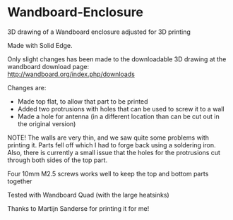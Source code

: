 # Wandboard-Enclosure
3D drawing of a Wandboard enclosure adjusted for 3D printing
  
Made with Solid Edge.  
  
Only slight changes has been made to the downloadable 3D drawing at the wandboard download page:  
http://wandboard.org/index.php/downloads  
  
Changes are:  
- Made top flat, to allow that part to be printed  
- Added two protrusions with holes that can be used to screw it to a wall  
- Made a hole for antenna (in a different location than can be cut out in the original version)

NOTE! The walls are very thin, and we saw quite some problems with printing it. Parts fell off which I had to forge back using a soldering iron. Also, there is currently a small issue that the holes for the protrusions cut through both sides of the top part.  
  
Four 10mm M2.5 screws works well to keep the top and bottom parts together

Tested with Wandboard Quad (with the large heatsinks)
  
Thanks to Martijn Sanderse for printing it for me!
